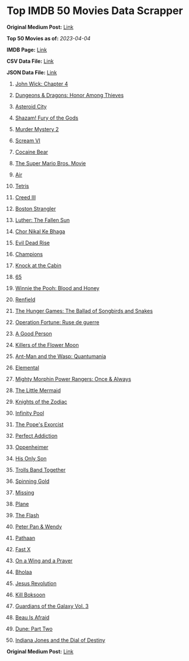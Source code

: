 # Top IMDB 50 Movies Data Scrapper

**Original Medium Post:** [Link](https://medium.com/@nishantsahoo/which-movie-should-i-watch-5c83a3c0f5b1) 

**Top 50 Movies as of:** _2023-04-04_

**IMDB Page:** [Link](http://www.imdb.com/search/title?release_date=2023,2023&title_type=feature)

**CSV Data File:** [Link](/Data/data.csv)

**JSON Data File:** [Link](/Data/data.json)

1. [John Wick: Chapter 4](https://www.imdb.com/title/tt10366206/?ref_=adv_li_tt)

2. [Dungeons & Dragons: Honor Among Thieves](https://www.imdb.com/title/tt2906216/?ref_=adv_li_tt)

3. [Asteroid City](https://www.imdb.com/title/tt14230388/?ref_=adv_li_tt)

4. [Shazam! Fury of the Gods](https://www.imdb.com/title/tt10151854/?ref_=adv_li_tt)

5. [Murder Mystery 2](https://www.imdb.com/title/tt15255288/?ref_=adv_li_tt)

6. [Scream VI](https://www.imdb.com/title/tt17663992/?ref_=adv_li_tt)

7. [Cocaine Bear](https://www.imdb.com/title/tt14209916/?ref_=adv_li_tt)

8. [The Super Mario Bros. Movie](https://www.imdb.com/title/tt6718170/?ref_=adv_li_tt)

9. [Air](https://www.imdb.com/title/tt16419074/?ref_=adv_li_tt)

10. [Tetris](https://www.imdb.com/title/tt12758060/?ref_=adv_li_tt)

11. [Creed III](https://www.imdb.com/title/tt11145118/?ref_=adv_li_tt)

12. [Boston Strangler](https://www.imdb.com/title/tt2560078/?ref_=adv_li_tt)

13. [Luther: The Fallen Sun](https://www.imdb.com/title/tt3155298/?ref_=adv_li_tt)

14. [Chor Nikal Ke Bhaga](https://www.imdb.com/title/tt22297828/?ref_=adv_li_tt)

15. [Evil Dead Rise](https://www.imdb.com/title/tt13345606/?ref_=adv_li_tt)

16. [Champions](https://www.imdb.com/title/tt15339570/?ref_=adv_li_tt)

17. [Knock at the Cabin](https://www.imdb.com/title/tt15679400/?ref_=adv_li_tt)

18. [65](https://www.imdb.com/title/tt12261776/?ref_=adv_li_tt)

19. [Winnie the Pooh: Blood and Honey](https://www.imdb.com/title/tt19623240/?ref_=adv_li_tt)

20. [Renfield](https://www.imdb.com/title/tt11358390/?ref_=adv_li_tt)

21. [The Hunger Games: The Ballad of Songbirds and Snakes](https://www.imdb.com/title/tt10545296/?ref_=adv_li_tt)

22. [Operation Fortune: Ruse de guerre](https://www.imdb.com/title/tt7985704/?ref_=adv_li_tt)

23. [A Good Person](https://www.imdb.com/title/tt14153080/?ref_=adv_li_tt)

24. [Killers of the Flower Moon](https://www.imdb.com/title/tt5537002/?ref_=adv_li_tt)

25. [Ant-Man and the Wasp: Quantumania](https://www.imdb.com/title/tt10954600/?ref_=adv_li_tt)

26. [Elemental](https://www.imdb.com/title/tt15789038/?ref_=adv_li_tt)

27. [Mighty Morphin Power Rangers: Once & Always](https://www.imdb.com/title/tt23219684/?ref_=adv_li_tt)

28. [The Little Mermaid](https://www.imdb.com/title/tt5971474/?ref_=adv_li_tt)

29. [Knights of the Zodiac](https://www.imdb.com/title/tt6528290/?ref_=adv_li_tt)

30. [Infinity Pool](https://www.imdb.com/title/tt10365998/?ref_=adv_li_tt)

31. [The Pope's Exorcist](https://www.imdb.com/title/tt13375076/?ref_=adv_li_tt)

32. [Perfect Addiction](https://www.imdb.com/title/tt12965390/?ref_=adv_li_tt)

33. [Oppenheimer](https://www.imdb.com/title/tt15398776/?ref_=adv_li_tt)

34. [His Only Son](https://www.imdb.com/title/tt8277246/?ref_=adv_li_tt)

35. [Trolls Band Together](https://www.imdb.com/title/tt14362112/?ref_=adv_li_tt)

36. [Spinning Gold](https://www.imdb.com/title/tt2071590/?ref_=adv_li_tt)

37. [Missing](https://www.imdb.com/title/tt10855768/?ref_=adv_li_tt)

38. [Plane](https://www.imdb.com/title/tt5884796/?ref_=adv_li_tt)

39. [The Flash](https://www.imdb.com/title/tt0439572/?ref_=adv_li_tt)

40. [Peter Pan & Wendy](https://www.imdb.com/title/tt5635026/?ref_=adv_li_tt)

41. [Pathaan](https://www.imdb.com/title/tt12844910/?ref_=adv_li_tt)

42. [Fast X](https://www.imdb.com/title/tt5433140/?ref_=adv_li_tt)

43. [On a Wing and a Prayer](https://www.imdb.com/title/tt13929998/?ref_=adv_li_tt)

44. [Bholaa](https://www.imdb.com/title/tt15302222/?ref_=adv_li_tt)

45. [Jesus Revolution](https://www.imdb.com/title/tt10098448/?ref_=adv_li_tt)

46. [Kill Boksoon](https://www.imdb.com/title/tt16900880/?ref_=adv_li_tt)

47. [Guardians of the Galaxy Vol. 3](https://www.imdb.com/title/tt6791350/?ref_=adv_li_tt)

48. [Beau Is Afraid](https://www.imdb.com/title/tt13521006/?ref_=adv_li_tt)

49. [Dune: Part Two](https://www.imdb.com/title/tt15239678/?ref_=adv_li_tt)

50. [Indiana Jones and the Dial of Destiny](https://www.imdb.com/title/tt1462764/?ref_=adv_li_tt)

**Original Medium Post:** [Link](https://medium.com/@nishantsahoo/which-movie-should-i-watch-5c83a3c0f5b1) 
